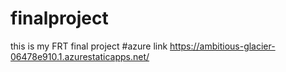 # finalproject
this is my FRT final project
#azure link https://ambitious-glacier-06478e910.1.azurestaticapps.net/ 
